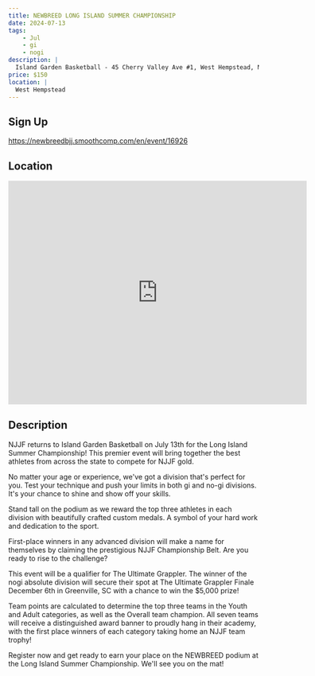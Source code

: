 ```yaml
---
title: NEWBREED LONG ISLAND SUMMER CHAMPIONSHIP
date: 2024-07-13
tags:
    - Jul
    - gi 
    - nogi 
description: |
  Island Garden Basketball - 45 Cherry Valley Ave #1, West Hempstead, NY
price: $150
location: |
  West Hempstead
---
```

## Sign Up
https://newbreedbjj.smoothcomp.com/en/event/16926

## Location
<iframe src="https://www.google.com/maps/embed?pb=!1m18!1m12!1m3!1d12345.6789!2d-73.6566284!3d40.7071349!2m3!1f0!2f0!3f0!3m2!1i1024!2i768!4f13.1!3m3!1m2!1s0x0%3A0x0!2z40.7071349!5e0!3m2!1sen!2sus!4v1234567890" width="600" height="450" style="border:0;" allowfullscreen="" loading="lazy"></iframe>

## Description
NJJF returns to Island Garden Basketball on July 13th for the Long Island Summer
Championship! This premier event will bring together the best athletes
from across the state to compete for NJJF gold.


No matter your age or experience, we've got a division that's perfect
for you. Test your technique and push your limits in both gi and no-gi
divisions. It's your chance to shine and show off your skills.


Stand tall on the podium as we reward the top three athletes in each
division with beautifully crafted custom medals. A symbol of your hard
work and dedication to the sport.


First-place winners in any advanced division will make a name for
themselves by claiming the prestigious NJJF Championship Belt. Are you
ready to rise to the challenge?


This event will be a qualifier for The Ultimate Grappler. The winner of
the nogi absolute division will secure their spot at The Ultimate
Grappler Finale December 6th in Greenville, SC with a chance to win the
$5,000 prize!


Team points are calculated to determine the top three teams in the Youth
and Adult categories, as well as the Overall team champion. All seven
teams will receive a distinguished award banner to proudly hang in their
academy, with the first place winners of each category taking home an
NJJF team trophy!


Register now and get ready to earn your place on the NEWBREED podium at the Long Island Summer Championship. We'll see you on the mat!